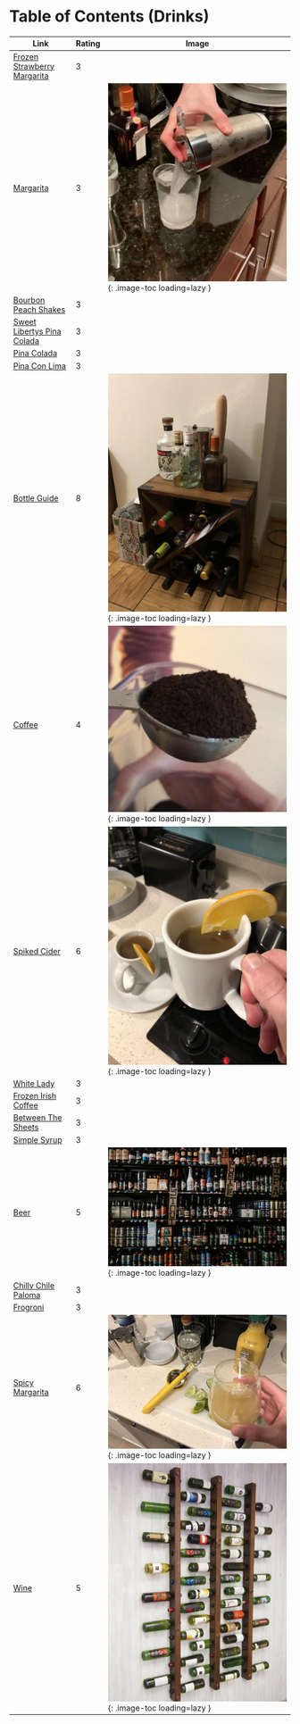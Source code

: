 # Table of Contents (Drinks)

| Link | Rating | Image |
| -- | -- | -- |
| [Frozen Strawberry Margarita](../frozen_strawberry_margarita) | 3 | <!-- TODO: Capture image --> |
| [Margarita](../margarita) | 3 | ![margarita.jpg](./margarita.jpg){: .image-toc loading=lazy } |
| [Bourbon Peach Shakes](../bourbon_peach_shakes) | 3 | <!-- TODO: Capture image --> |
| [Sweet Libertys Pina Colada](../sweet_libertys_pina_colada) | 3 | <!-- TODO: Capture image --> |
| [Pina Colada](../pina_colada) | 3 | <!-- TODO: Capture image --> |
| [Pina Con Lima](../pina_con_lima) | 3 | <!-- TODO: Capture image --> |
| [Bottle Guide](../_bottle_guide) | 8 | ![_bottle_guide.jpeg](./_bottle_guide.jpeg){: .image-toc loading=lazy } |
| [Coffee](../coffee) | 4 | ![coffee.jpeg](./coffee.jpeg){: .image-toc loading=lazy } |
| [Spiked Cider](../spiked_cider) | 6 | ![spiked_cider.jpeg](./spiked_cider.jpeg){: .image-toc loading=lazy } |
| [White Lady](../white_lady) | 3 | <!-- TODO: Capture image --> |
| [Frozen Irish Coffee](../frozen_irish_coffee) | 3 | <!-- TODO: Capture image --> |
| [Between The Sheets](../between_the_sheets) | 3 | <!-- TODO: Capture image --> |
| [Simple Syrup](../simple_syrup) | 3 | <!-- TODO: Capture image --> |
| [Beer](../beer) | 5 | ![beer.jpg](./beer.jpg){: .image-toc loading=lazy } |
| [Chilly Chile Paloma](../chilly_chile_paloma) | 3 | <!-- TODO: Capture image --> |
| [Frogroni](../frogroni) | 3 | <!-- TODO: Capture image --> |
| [Spicy Margarita](../spicy_margarita) | 6 | ![spicy_margarita.jpg](./spicy_margarita.jpg){: .image-toc loading=lazy } |
| [Wine](../wine) | 5 | ![wine.jpg](./wine.jpg){: .image-toc loading=lazy } |